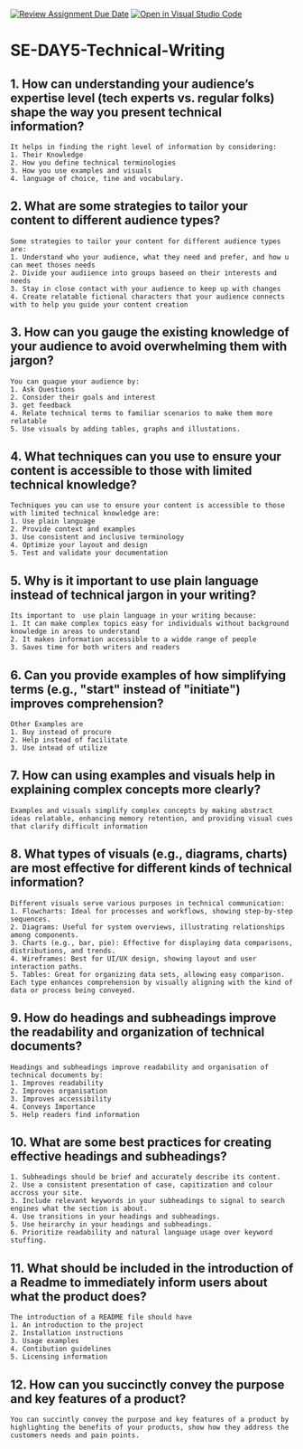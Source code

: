 [![Review Assignment Due Date](https://classroom.github.com/assets/deadline-readme-button-22041afd0340ce965d47ae6ef1cefeee28c7c493a6346c4f15d667ab976d596c.svg)](https://classroom.github.com/a/zsAR-pyY)
[![Open in Visual Studio Code](https://classroom.github.com/assets/open-in-vscode-2e0aaae1b6195c2367325f4f02e2d04e9abb55f0b24a779b69b11b9e10269abc.svg)](https://classroom.github.com/online_ide?assignment_repo_id=16850490&assignment_repo_type=AssignmentRepo)
# SE-DAY5-Technical-Writing
## 1. How can understanding your audience’s expertise level (tech experts vs. regular folks) shape the way you present technical information?
    It helps in finding the right level of information by considering:
    1. Their Knowledge
    2. How you define technical terminologies
    3. How you use examples and visuals
    4. language of choice, tine and vocabulary.
## 2. What are some strategies to tailor your content to different audience types?
    Some strategies to tailor your content for different audience types are:
    1. Understand who your audience, what they need and prefer, and how u can meet thoses needs
    2. Divide your audiience into groups baseed on their interests and needs
    3. Stay in close contact with your audience to keep up with changes
    4. Create relatable fictional characters that your audience connects with to help you guide your content creation
## 3. How can you gauge the existing knowledge of your audience to avoid overwhelming them with jargon?
    You can guague your audience by:
    1. Ask Questions
    2. Consider their goals and interest 
    3. get feedback
    4. Relate technical terms to familiar scenarios to make them more relatable
    5. Use visuals by adding tables, graphs and illustations.
## 4. What techniques can you use to ensure your content is accessible to those with limited technical knowledge?
    Techniques you can use to ensure your content is accessible to those with limited technical knowledge are:
    1. Use plain language 
    2. Provide context and examples
    3. Use consistent and inclusive terminology
    4. Optimize your layout and design 
    5. Test and validate your documentation
## 5. Why is it important to use plain language instead of technical jargon in your writing?
    Its important to  use plain language in your writing because:
    1. It can make complex topics easy for individuals without background knowledge in areas to understand
    2. It makes information accessible to a widde range of people
    3. Saves time for both writers and readers
## 6. Can you provide examples of how simplifying terms (e.g., "start" instead of "initiate") improves comprehension?
    Other Examples are
    1. Buy instead of procure
    2. Help instead of facilitate
    3. Use intead of utilize
## 7. How can using examples and visuals help in explaining complex concepts more clearly?
    Examples and visuals simplify complex concepts by making abstract ideas relatable, enhancing memory retention, and providing visual cues that clarify difficult information
## 8. What types of visuals (e.g., diagrams, charts) are most effective for different kinds of technical information?
    Different visuals serve various purposes in technical communication:
    1. Flowcharts: Ideal for processes and workflows, showing step-by-step sequences.
    2. Diagrams: Useful for system overviews, illustrating relationships among components.
    3. Charts (e.g., bar, pie): Effective for displaying data comparisons, distributions, and trends.
    4. Wireframes: Best for UI/UX design, showing layout and user interaction paths.
    5. Tables: Great for organizing data sets, allowing easy comparison.
    Each type enhances comprehension by visually aligning with the kind of data or process being conveyed.
## 9. How do headings and subheadings improve the readability and organization of technical documents?
    Headings and subheadings improve readability and organisation of technical documents by:
    1. Improves readability
    2. Improves organisation
    3. Improves accessibility
    4. Conveys Importance
    5. Help readers find information
## 10. What are some best practices for creating effective headings and subheadings?
    1. Subheadings should be brief and accurately describe its content.
    2. Use a consistent presentation of case, capitization and colour accross your site.
    3. Include relevant keywords in your subheadings to signal to search engines what the section is about.
    4. Use transitions in your headings and subheadings.
    5. Use heirarchy in your headings and subheadings.
    6. Prioritize readability and natural language usage over keyword stuffing.
## 11. What should be included in the introduction of a Readme to immediately inform users about what the product does?
    The introduction of a README file should have 
    1. An introduction to the project
    2. Installation instructions
    3. Usage examples
    4. Contibution guidelines
    5. Licensing information
## 12. How can you succinctly convey the purpose and key features of a product?
    You can succintly convey the purpose and key features of a product by highlighting the benefits of your products, show how they address the customers needs and pain points.
